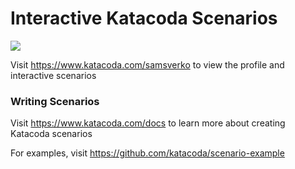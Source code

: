 # Interactive Katacoda Scenarios

[![](http://shields.katacoda.com/katacoda/samsverko/count.svg)](https://www.katacoda.com/samsverko "Get your profile on Katacoda.com")

Visit https://www.katacoda.com/samsverko to view the profile and interactive scenarios

### Writing Scenarios
Visit https://www.katacoda.com/docs to learn more about creating Katacoda scenarios

For examples, visit https://github.com/katacoda/scenario-example
